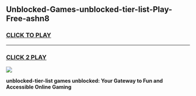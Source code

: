 
## Unblocked-Games-unblocked-tier-list-Play-Free-ashn8
<h3>
<a href="https://premium76.site?title=unblocked-tier-list&ref=21A">CLICK TO PLAY</a></h3>
<hr>

<h3>
<a href="https://premium76.site?title=unblocked-tier-list&ref=21A">CLICK 2 PLAY</a>
  
</h3>

<a href="https://premium76.site?title=unblocked-tier-list&ref=21A"><img src="https://clearcache.store/games.png"></a>


**unblocked-tier-list games unblocked: Your Gateway to Fun and Accessible Online Gaming**
